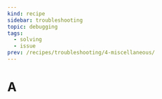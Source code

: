 ```yaml
---
kind: recipe
sidebar: troubleshooting
topic: debugging
tags:
  - solving
  - issue
prev: /recipes/troubleshooting/4-miscellaneous/
---
```


# A
